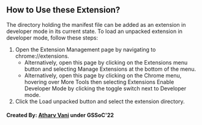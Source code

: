 ## How to Use these Extension?

<p>
The directory holding the manifest file can be added as an extension in developer mode in its current state. To load an unpacked extension in developer mode, follow these steps:

<ol>
<li>Open the Extension Management page by navigating to chrome://extensions.
    <ul>
        <li>Alternatively, open this page by clicking on the Extensions menu button and selecting Manage Extensions at the bottom of the menu.</li>
        <li>Alternatively, open this page by clicking on the Chrome menu, hovering over More Tools then selecting Extensions Enable Developer Mode by clicking the toggle switch next to Developer mode.</li>
    </ul>
</li>
<li>Click the Load unpacked button and select the extension directory.</li>
</ol>
</p>

#### Created By: <a href="https://atharv110.co/">Atharv Vani</a> under GSSoC'22

